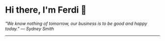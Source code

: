 <h1>Hi there, I'm Ferdi 👋</h1>

<p><em>
  "We know nothing of tomorrow, our business is to be good and happy today." — Sydney Smith
</em></p>

---
